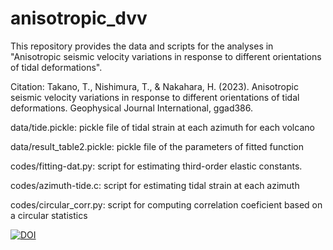 # anisotropic_dvv

This repository provides the data and scripts for the analyses in "Anisotropic seismic velocity variations in response to different orientations of tidal deformations". 

Citation: Takano, T., Nishimura, T., & Nakahara, H. (2023). Anisotropic seismic velocity variations in response to different orientations of tidal deformations. Geophysical Journal International, ggad386.

data/tide.pickle: 
pickle file of tidal strain at each azimuth for each volcano

data/result_table2.pickle:
pickle file of the parameters of fitted function

codes/fitting-dat.py:
script for estimating third-order elastic constants.

codes/azimuth-tide.c:
script for estimating tidal strain at each azimuth

codes/circular_corr.py:
script for computing correlation coeficient based on a circular statistics

[![DOI](https://zenodo.org/badge/DOI/10.5281/zenodo.8038742.svg)](https://doi.org/10.5281/zenodo.8038742)
